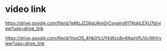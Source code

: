 # video link

https://drive.google.com/file/d/1eMzJZ26gUAmGrCoyairo61TKqhLEXU7d/view?usp=drive_link

https://drive.google.com/file/d/1moOS_4Hb01cUYkWzx8n4KqgVflJVciWH/view?usp=drive_link

